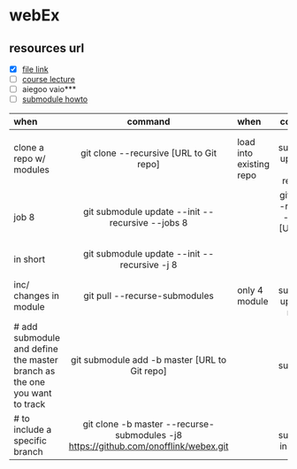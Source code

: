 # webEx

## resources url
- [x] [file link](http://license.youngjin.com/artyboard/mboard.asp?Action=view&strBoardID=Pds_g&intPage=1&intCategory=0&strSearchCategory=|s_name|s_subject|&strSearchWord=&intSeq=75663)
- [ ] [course lecture](http://license.youngjin.com/free_edu/free_edu_mp4.asp?elc_cd=2379&cate_cd=2087)
- [ ] aiegoo vaio*** 
- [ ] [submodule howto](https://www.vogella.com/tutorials/GitSubmodules/article.html) 

| when                                                                      |                     command                      | when                    |                     command                      |
|:--------------------------------------------------------------------------|:------------------------------------------------:|:------------------------|:------------------------------------------------:|
| clone a repo w/ modules                                                   |     git clone --recursive [URL to Git repo]      | load into existing repo |     git submodule update --init --recursive      |
| job 8                                                                     | git submodule update --init --recursive --jobs 8 |                         | git clone --recursive --jobs 8 [URL to Git repo] |
| in short                                                                  |   git submodule update --init --recursive -j 8   |                         |                                                  |
| inc/ changes in module                                                    |          git pull --recurse-submodules           | only 4 module           |          git submodule update --remote           |
| # add submodule and define the master branch as the one you want to track |  git submodule add -b master [URL to Git repo]   |                         |                git submodule init                |
| # to include a specific branch   | git clone -b master --recurse-submodules -j8 https://github.com/onofflink/webex.git |    | git submodule init  update  
